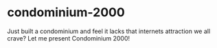 # condominium-2000
Just built a condominium and feel it lacks that internets attraction we all crave? Let me present Condominium 2000!

